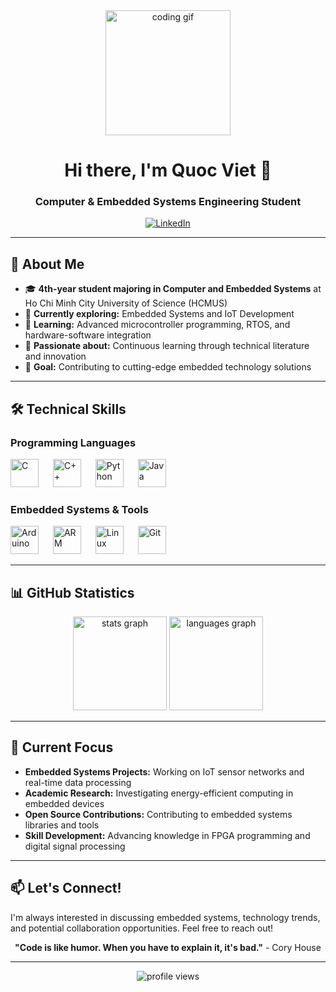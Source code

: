 <div align="center">
  <img height="200" src="https://camo.githubusercontent.com/62da68eb62b1e5f175f7d1f0191dd89a653d7908feb22d37d4a0ab07365d6791/68747470733a2f2f6d656469612e67697068792e636f6d2f6d656469612f4d3967624264396e6244724f5475314d71782f67697068792e676966" alt="coding gif" />
</div>

<h1 align="center">Hi there, I'm Quoc Viet 👋</h1>
<h3 align="center">Computer & Embedded Systems Engineering Student </h3>

<div align="center">
  
[![LinkedIn](https://img.shields.io/badge/LinkedIn-0077B5?style=for-the-badge&logo=linkedin&logoColor=white)](your-linkedin-url)

</div>

---

## 🚀 About Me

- 🎓 **4th-year student majoring in Computer and Embedded Systems** at Ho Chi Minh City University of Science (HCMUS)
- 🔬 **Currently exploring:** Embedded Systems and IoT Development
- 🌱 **Learning:** Advanced microcontroller programming, RTOS, and hardware-software integration
- 📖 **Passionate about:** Continuous learning through technical literature and innovation
- 🎯 **Goal:** Contributing to cutting-edge embedded technology solutions

---

## 🛠️ Technical Skills

### Programming Languages
<div align="left">
  <img src="https://cdn.jsdelivr.net/gh/devicons/devicon/icons/c/c-original.svg" height="45" alt="C"  />
  <img width="15" />
  <img src="https://cdn.jsdelivr.net/gh/devicons/devicon/icons/cplusplus/cplusplus-original.svg" height="45" alt="C++"  />
  <img width="15" />
  <img src="https://cdn.jsdelivr.net/gh/devicons/devicon/icons/python/python-original.svg" height="45" alt="Python"  />
  <img width="15" />
  <img src="https://cdn.jsdelivr.net/gh/devicons/devicon/icons/java/java-original.svg" height="45" alt="Java"  />
</div>

### Embedded Systems & Tools
<div align="left">
  <img src="https://cdn.jsdelivr.net/gh/devicons/devicon/icons/arduino/arduino-original.svg" height="45" alt="Arduino"  />
  <img width="15" />
  <img src="https://upload.wikimedia.org/wikipedia/commons/c/c9/ARM_logo.svg" height="45" alt="ARM"  />
  <img width="15" />
  <img src="https://cdn.jsdelivr.net/gh/devicons/devicon/icons/linux/linux-original.svg" height="45" alt="Linux"  />
  <img width="15" />
  <img src="https://cdn.jsdelivr.net/gh/devicons/devicon/icons/git/git-original.svg" height="45" alt="Git"  />
</div>

---

## 📊 GitHub Statistics

<div align="center">
  <img src="https://github-readme-stats.vercel.app/api?username=yourusername&hide_title=false&hide_rank=false&show_icons=true&include_all_commits=true&count_private=true&disable_animations=false&theme=dracula&locale=en&hide_border=false" height="150" alt="stats graph"  />
  <img src="https://github-readme-stats.vercel.app/api/top-langs?username=yourusername&locale=en&hide_title=false&layout=compact&card_width=320&langs_count=5&theme=dracula&hide_border=false" height="150" alt="languages graph"  />
</div>

---

## 🎯 Current Focus

- **Embedded Systems Projects:** Working on IoT sensor networks and real-time data processing
- **Academic Research:** Investigating energy-efficient computing in embedded devices
- **Open Source Contributions:** Contributing to embedded systems libraries and tools
- **Skill Development:** Advancing knowledge in FPGA programming and digital signal processing

---

## 📫 Let's Connect!

I'm always interested in discussing embedded systems, technology trends, and potential collaboration opportunities. Feel free to reach out!

<div align="center">

**"Code is like humor. When you have to explain it, it's bad."** - Cory House

</div>

---

<div align="center">
  <img src="https://komarev.com/ghpvc/?username=yourusername&label=Profile%20views&color=0e75b6&style=flat" alt="profile views" />
</div>
